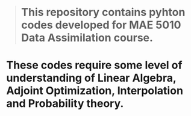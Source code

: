 > # This repository contains pyhton codes developed for MAE 5010 Data Assimilation course. 

# These codes require some level of understanding of Linear Algebra, Adjoint Optimization, Interpolation and Probability theory.

